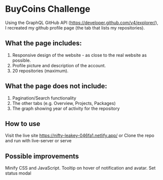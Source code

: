 # BuyCoins Challenge
Using the GraphQL GitHub API (https://developer.github.com/v4/explorer/), I recreated my github profile page (the tab that lists my repositories).

## What the page includes:
1. Responsive design of the website - as close to the real website as possible.
2. Profile picture and description of the account.
3. 20 repositories (maximum).

## What the page does not include:
1. Pagination/Search functionality
2. The other tabs (e.g. Overview, Projects, Packages)
3. The graph showing year of activity for the repository

## How to use
Visit the live site https://nifty-leakey-046fa1.netlify.app/ or 
Clone the repo and run with live-server or serve

## Possible improvements
Minify CSS and JavaScript. Tooltip on hover of notification and avatar. Set status modal
